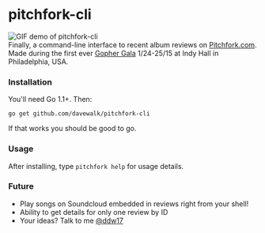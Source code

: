 # pitchfork-cli

![GIF demo of pitchfork-cli](https://github.com/davewalk/pitchfork-cli/blob/master/demo.gif)  
Finally, a command-line interface to recent album reviews on [Pitchfork.com](http://pitchfork.com). Made during the first ever [Gopher Gala](http://gophergala.com) 1/24-25/15 at Indy Hall in Philadelphia, USA.

### Installation
You'll need Go 1.1+. Then:  

    go get github.com/davewalk/pitchfork-cli

If that works you should be good to go.

### Usage

After installing, type `pitchfork help` for usage details.

### Future
* Play songs on Soundcloud embedded in reviews right from your shell!
* Ability to get details for only one review by ID
* Your ideas? Talk to me [@ddw17](http://twitter.com/ddw17)
